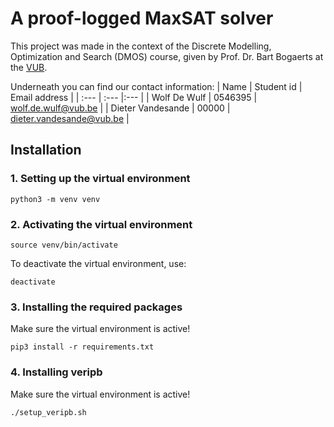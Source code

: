 # A proof-logged MaxSAT solver

This project was made in the context of the Discrete Modelling, Optimization and Search (DMOS) course, given by Prof. Dr. Bart Bogaerts at the [VUB](https://www.vub.be/).

Underneath you can find our contact information:
| Name | Student id | Email address |
| :--- | :--- |:--- |
| Wolf De Wulf | 0546395 | [wolf.de.wulf@vub.be](mailto:wolf.de.wulf@vub.be) |
| Dieter Vandesande | 00000 | [dieter.vandesande@vub.be](mailto:dieter.vandesande@vub.be) |

## Installation

### 1. Setting up the virtual environment

```console
python3 -m venv venv
```

### 2. Activating the virtual environment

```console
source venv/bin/activate
```

To deactivate the virtual environment, use:

```console
deactivate
```

### 3. Installing the required packages

Make sure the virtual environment is active!

```console
pip3 install -r requirements.txt
```

### 4. Installing veripb

Make sure the virtual environment is active!

```console
./setup_veripb.sh
```
